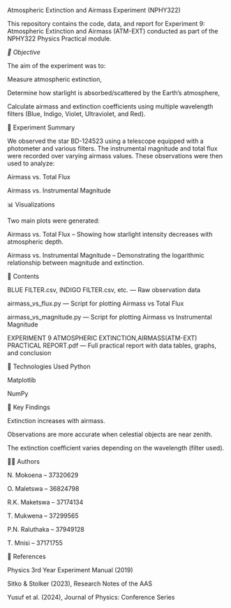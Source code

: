 Atmospheric Extinction and Airmass Experiment (NPHY322)

This repository contains the code, data, and report for Experiment 9: Atmospheric Extinction and Airmass (ATM-EXT) conducted as part of the NPHY322 Physics Practical module.

*📌 Objective*

The aim of the experiment was to:

Measure atmospheric extinction,

Determine how starlight is absorbed/scattered by the Earth’s atmosphere,

Calculate airmass and extinction coefficients using multiple wavelength filters (Blue, Indigo, Violet, Ultraviolet, and Red).

🧪 Experiment Summary

We observed the star BD-124523 using a telescope equipped with a photometer and various filters. The instrumental magnitude and total flux were recorded over varying airmass values. These observations were then used to analyze:

Airmass vs. Total Flux

Airmass vs. Instrumental Magnitude

📊 Visualizations

Two main plots were generated:

Airmass vs. Total Flux – Showing how starlight intensity decreases with atmospheric depth.

Airmass vs. Instrumental Magnitude – Demonstrating the logarithmic relationship between magnitude and extinction.

📁 Contents

BLUE FILTER.csv, INDIGO FILTER.csv, etc. — Raw observation data

airmass_vs_flux.py — Script for plotting Airmass vs Total Flux

airmass_vs_magnitude.py — Script for plotting Airmass vs Instrumental Magnitude

EXPERIMENT 9 ATMOSPHERIC EXTINCTION,AIRMASS(ATM-EXT) PRACTICAL REPORT.pdf — Full practical report with data tables, graphs, and conclusion

🧮 Technologies Used
Python

Matplotlib

NumPy

📌 Key Findings

Extinction increases with airmass.

Observations are more accurate when celestial objects are near zenith.

The extinction coefficient varies depending on the wavelength (filter used).

👨‍🔬 Authors

N. Mokoena – 37320629

O. Maletswa – 36824798

R.K. Maketswa – 37174134

T. Mukwena – 37299565

P.N. Raluthaka – 37949128

T. Mnisi – 37171755

📎 References

Physics 3rd Year Experiment Manual (2019)

Sitko & Stolker (2023), Research Notes of the AAS

Yusuf et al. (2024), Journal of Physics: Conference Series

